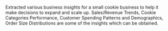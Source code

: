 Extracted various business insights for a small cookie business to help it make decisions to expand and scale up. Sales/Revenue Trends, Cookie Categories Performance, Customer Spending Patterns and Demographics, Order Size Distributions are some of the insights which can be obtained.
